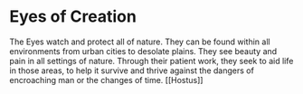 # Eyes of Creation


The Eyes watch and protect all of nature. They can be found within all environments from urban cities to desolate plains. They see beauty and pain in all settings of nature. Through their patient work, they seek to aid life in those areas, to help it survive and thrive against the dangers of encroaching man or the changes of time.
[[Hostus]]
